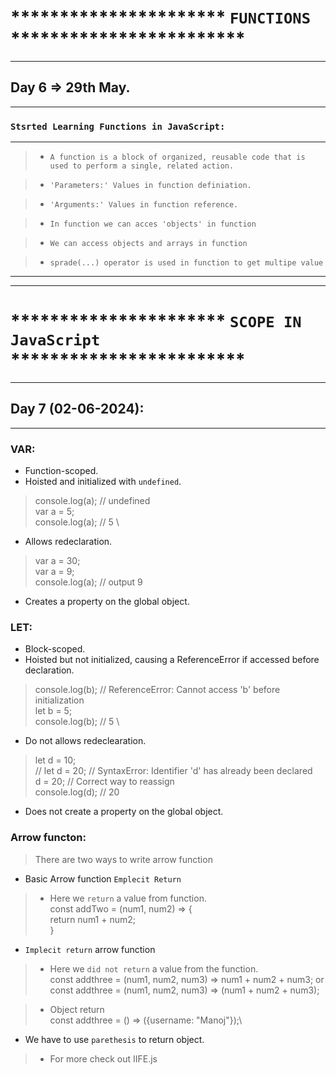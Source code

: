 # ********************** `FUNCTIONS` ************************

<hr >

## Day 6 => 29th May.

<hr>

### `Stsrted Learning Functions in JavaScript:`

<hr>

> - `A function is a block of organized, reusable code that is used to perform a single, related action. `

> - `'Parameters:' Values in function definiation.`

> - `'Arguments:' Values in function reference.`

> - `In function we can acces 'objects' in function` 

> - `We can access objects and arrays in function`

> - `sprade(...) operator is used in function to get multipe value`

<hr >
<hr >

# ********************** `SCOPE IN JavaScript` ************************
<hr>

## Day 7 (02-06-2024):
<hr>

### VAR:
- Function-scoped.
- Hoisted and initialized with `undefined`.
> console.log(a); // undefined \
  var a = 5; \
  console.log(a); // 5 \

- Allows redeclaration.
> var a = 30; \
  var a = 9; \
  console.log(a); // output 9

- Creates a property on the global object.

### LET: 
- Block-scoped.
- Hoisted but not initialized, causing a ReferenceError if accessed before declaration.
> console.log(b); // ReferenceError: Cannot access 'b' before initialization \
 let b = 5; \
 console.log(b); // 5 \

- Do not allows redeclearation.
> let d = 10; \
// let d = 20; // SyntaxError: Identifier 'd' has already been declared \
d = 20; // Correct way to reassign \
console.log(d); // 20

- Does not create a property on the global object.

### Arrow functon: 

> There are two ways to write arrow function
- Basic Arrow function `Emplecit Return`
> - Here we `return` a value from function. \
const addTwo = (num1, num2) => { \
    return num1 + num2; \
}
- `Implecit return` arrow function
> - Here we `did not return` a value from the function. \
const addthree = (num1, num2, num3) =>  num1 + num2 + num3;
or \
const addthree = (num1, num2, num3) =>  (num1 + num2 + num3);

> - Object return \
const addthree = () =>  ({username: "Manoj"});\
  - We have to use `parethesis` to return object.
  
> - For more check out IIFE.js



